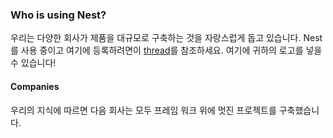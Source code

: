 ### Who is using Nest?

우리는 다양한 회사가 제품을 대규모로 구축하는 것을 자랑스럽게 돕고 있습니다.
Nest를 사용 중이고 여기에 등록하려면이 [thread](https://github.com/nestjs/nest/issues/1006)를 참조하세요.
여기에 귀하의 로고를 넣을 수 있습니다!

#### Companies

우리의 지식에 따르면 다음 회사는 모두 프레임 워크 위에 멋진 프로젝트를 구축했습니다.